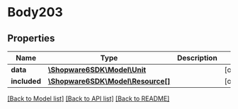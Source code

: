 # Body203

## Properties
Name | Type | Description | Notes
------------ | ------------- | ------------- | -------------
**data** | [**\Shopware6SDK\Model\Unit**](Unit.md) |  | [optional] 
**included** | [**\Shopware6SDK\Model\Resource[]**](Resource.md) |  | [optional] 

[[Back to Model list]](../../README.md#documentation-for-models) [[Back to API list]](../../README.md#documentation-for-api-endpoints) [[Back to README]](../../README.md)

